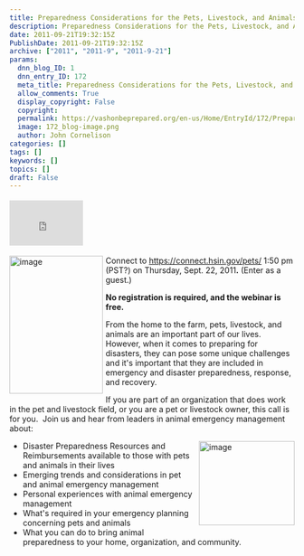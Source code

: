 ```yaml
---
title: Preparedness Considerations for the Pets, Livestock, and Animals in Our Homes and in Our Lives Webinar on 22 Sept
description: Preparedness Considerations for the Pets, Livestock, and Animals in Our Homes and in Our Lives Webinar on 22 Sept
date: 2011-09-21T19:32:15Z
PublishDate: 2011-09-21T19:32:15Z
archive: ["2011", "2011-9", "2011-9-21"]
params:
  dnn_blog_ID: 1
  dnn_entry_ID: 172
  meta_title: Preparedness Considerations for the Pets, Livestock, and Animals in Our Homes and in Our Lives Webinar on 22 Sept
  allow_comments: True
  display_copyright: False
  copyright:
  permalink: https://vashonbeprepared.org/en-us/Home/EntryId/172/Preparedness-Considerations-for-the-Pets-Livestock-and-Animals-in-Our-Homes-and-in-Our-Lives-Webinar-on-22-Sept
  image: 172_blog-image.png
  author: John Cornelison
categories: []
tags: []
keywords: []
topics: []
draft: False
---
```


<div class="wlWriterHeaderFooter" style="float:none; margin:0px; padding:4px 0px 4px 0px;"><iframe src="http://www.facebook.com/widgets/like.php?href=http://vashoneoc.org/Blogs/VashonPreparedness/tabid/164/EntryId/172/Preparedness-Considerations-for-the-Pets-Livestock-and-Animals-in-Our-Homes-and-in-Our-Lives-Webinar-on-22-Sept.aspx" scrolling="no" frameborder="0" style="border:none; width:130px; height:80px"></iframe></div><p><a><img style="background-image: none; border-bottom: 0px; border-left: 0px; margin: 0px 5px 5px 0px; padding-left: 0px; padding-right: 0px; display: inline; float: left; border-top: 0px; border-right: 0px; padding-top: 0px" title="image" border="0" alt="image" align="left" src="./images/172/Windows-Live-Writer-Preparedness-Considerations-for-the-Pets_AEB2-image_thumb.png" width="165" height="244" />Connect to <a title="https://connect.hsin.gov/pets/" href="https://connect.hsin.gov/pets/">https://connect.hsin.gov/pets/</a> 1:50 pm (PST?) on Thursday, Sept. 22, 2011</a><strong>.</strong> (Enter as a guest.)</p>  <p><strong>No registration is required, and the webinar is free.</strong></p>  <p>From the home to the farm, pets, livestock, and animals are an important part of our lives.&#160; However, when it comes to preparing for disasters, they can pose some unique challenges and it's important that they are included in emergency and disaster preparedness, response, and recovery.</p>  <p>If you are part of an organization that does work in the pet and livestock field, or you are a pet or livestock owner, this call is for you.&#160; Join us and hear from leaders in animal emergency management about:</p>  <ul>   <li><a href="./images/172/Windows-Live-Writer-Preparedness-Considerations-for-the-Pets_AEB2-image_4.png"><img style="background-image: none; border-right-width: 0px; margin: 0px 0px 5px 5px; padding-left: 0px; padding-right: 0px; display: inline; float: right; border-top-width: 0px; border-bottom-width: 0px; border-left-width: 0px; padding-top: 0px" title="image" border="0" alt="image" align="right" src="./images/172/Windows-Live-Writer-Preparedness-Considerations-for-the-Pets_AEB2-image_thumb_1.png" width="169" height="149" /></a>Disaster Preparedness Resources and Reimbursements available to those with pets and animals in their lives</li>    <li>Emerging trends and considerations in pet and animal emergency management</li>    <li>Personal experiences with animal emergency management </li>    <li>What's required in your emergency planning concerning pets and animals</li>    <li>What you can do to bring animal preparedness to your home, organization, and community.</li> </ul>
